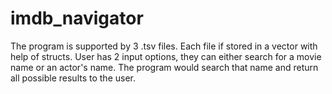 # imdb_navigator

The program is supported by 3 .tsv files. Each file if stored in a vector with help of structs.
User has 2 input options, they can either search for a movie name or an actor's name.
The program would search that name and return all possible results to the user.
